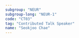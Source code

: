 ```yaml
---
subgroup: "NEUR"
subgroup-long: "NEUR-1"
code: "CT03"
tag: "Contributed Talk Speaker"
name: "Seokjoo Chae"
---
```

